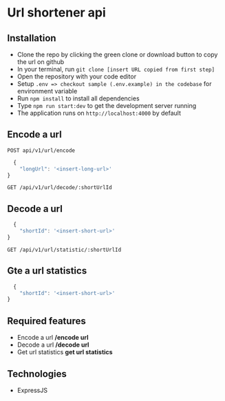 # Url shortener api

## Installation

- Clone the repo by clicking the green clone or download button to copy the url on github
- In your terminal, run `git clone [insert URL copied from first step]`
- Open the repository with your code editor
- Setup `.env => checkout sample (.env.example) in the codebase` for environment variable
- Run `npm install` to install all dependencies
- Type `npm run start:dev` to get the development server running
- The application runs on `http://localhost:4000` by default

## Encode a url

`POST api/v1/url/encode`

```js
  {
    "longUrl": '<insert-long-url>'
}
```

`GET /api/v1/url/decode/:shortUrlId`

## Decode a url

```js
  {
    "shortId": '<insert-short-url>'
}
```

`GET /api/v1/url/statistic/:shortUrlId`

## Gte a url statistics

```js
  {
    "shortId": '<insert-short-url>'
}
```

## Required features

- Encode a url **/encode url**
- Decode a url **/decode url**
- Get url statistics **get url statistics**

## Technologies

- ExpressJS
